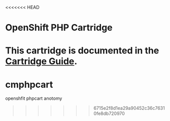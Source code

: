 <<<<<<< HEAD
# OpenShift PHP Cartridge
This cartridge is documented in the [Cartridge Guide](http://openshift.github.io/documentation/oo_cartridge_guide.html#php).
=======
cmphpcart
=========

openshfit phpcart anotomy
>>>>>>> 6715e2f8d1ea29a90452c36c76310fe8db720970
